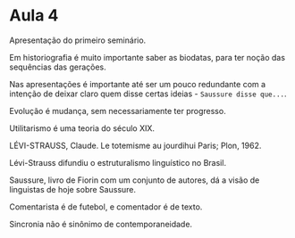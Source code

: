 Aula 4
======

Apresentação do primeiro seminário.

Em historiografia é muito importante saber as biodatas, para ter noção das sequências das gerações.

Nas apresentações é importante até ser um pouco redundante com a intenção de deixar claro quem disse certas ideias - `Saussure disse que...`.

Evolução é mudança, sem necessariamente ter progresso.

Utilitarismo é uma teoria do século XIX.

LÉVI-STRAUSS, Claude. Le totemisme au jourdihui Paris; Plon, 1962.

Lévi-Strauss difundiu o estruturalismo linguístico no Brasil.

Saussure, livro de Fiorin com um conjunto de autores, dá a visão de linguistas de hoje sobre Saussure.

Comentarista é de futebol, e comentador é de texto.

Sincronia não é sinônimo de contemporaneidade.
